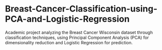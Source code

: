 # Breast-Cancer-Classification-using-PCA-and-Logistic-Regression
Academic project analyzing the Breast Cancer Wisconsin dataset through classification techniques, using Principal Component Analysis (PCA) for dimensionality reduction and Logistic Regression for prediction.
